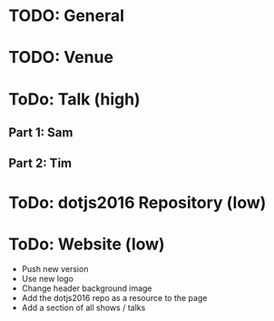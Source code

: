 # TODO: General

# TODO: Venue

# ToDo: Talk (high)

## Part 1: Sam

## Part 2: Tim


# ToDo: dotjs2016 Repository (low)

# ToDo: Website (low)

* Push new version
* Use new logo 
* Change header background image
* Add the dotjs2016 repo as a resource to the page
* Add a section of all shows / talks
